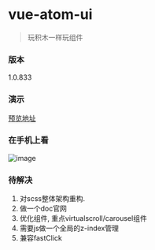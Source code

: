 # vue-atom-ui
> 玩积木一样玩组件

### 版本
1.0.833

### 演示
[预览地址](https://383514580.github.io/atom)

### 在手机上看
![image](https://user-images.githubusercontent.com/8264787/34904356-3395a8d2-f87f-11e7-85f4-7ae1a94fc587.png)


### 待解决
1. 对scss整体架构重构.
2. 做一个doc官网
3. 优化组件, 重点virtualscroll/carousel组件
4. 需要js做一个全局的z-index管理
5. 兼容fastClick
